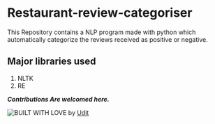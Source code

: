 # Restaurant-review-categoriser

This Repository contains a NLP program made with python which automatically categorize the reviews received as positive or negative.

## Major libraries used

1. NLTK
2. RE

***Contributions Are welcomed here.***

![BUILT WITH LOVE](http://forthebadge.com/images/badges/built-with-love.svg) by [Udit](https://github.com/uditkumar489)
